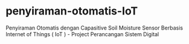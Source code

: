 # penyiraman-otomatis-IoT
Penyiraman Otomatis dengan Capasitive Soil Moisture Sensor Berbasis Internet of Things ( IoT ) - Project Perancangan Sistem Digital
